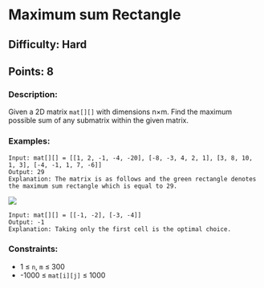 # Maximum sum Rectangle
## Difficulty: Hard
## Points: 8
### Description:
Given a 2D matrix `mat[][]` with dimensions n×m. Find the maximum possible sum of any submatrix within the given matrix.

### Examples:
```
Input: mat[][] = [[1, 2, -1, -4, -20], [-8, -3, 4, 2, 1], [3, 8, 10, 1, 3], [-4, -1, 1, 7, -6]]
Output: 29
Explanation: The matrix is as follows and the green rectangle denotes the maximum sum rectangle which is equal to 29.
```
<img src="https://media.geeksforgeeks.org/img-practice/prod/addEditProblem/899247/Web/Other/blobid0_1751695089.jpg"><br>
```
Input: mat[][] = [[-1, -2], [-3, -4]]
Output: -1
Explanation: Taking only the first cell is the optimal choice.
```

### Constraints:
- 1 ≤ `n`, `m` ≤ 300
- -1000 ≤ `mat[i][j]` ≤ 1000